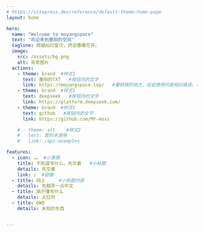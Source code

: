 ```yaml
---
# https://vitepress.dev/reference/default-theme-home-page
layout: home

hero:
  name: "Welcome to moyangspace"
  text: "欢迎来到墨阳的空间"
  tagline: 跨越灿烂星汉，终迎春暖花开。
  image:
    src: /assets/bg.png
    alt: 背景图片
  actions:
    - theme: brand  #样式1
      text: 墨阳的TXT   #按钮内的文字
      link: https://moyangspace.top/   #要转跳的地方，目前使用的是相对路径，可以使用绝对路径
    - theme: brand  #样式1
      text: deepseek   #按钮内的文字
      link: https://platform.deepseek.com/
    - theme: brand  #样式1
      text: github   #按钮内的文字
      link: https://github.com/MY-moss

    # - theme: alt    #样式2
    #   text: 暂时未使用
    #   link: /api-examples

features:
  - icon: ︽  #小表情
    title: 不知道写什么，先欠着   #小标题
    details: 先空着
    link: /  #链接
  - title: 同上     #小标题内容
    details: 先糊弄一点中文
  - title: 搞不懂写什么
    details: 占位符
  - title: QWQ
    details: 未知的东西


---
```




